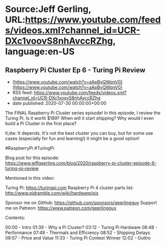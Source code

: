 # Source:Jeff Gerling, URL:https://www.youtube.com/feeds/videos.xml?channel_id=UCR-DXc1voovS8nhAvccRZhg, language:en-US

## Raspberry Pi Cluster Ep 6 - Turing Pi Review
 - [https://www.youtube.com/watch?v=aApByQWqnV0](https://www.youtube.com/watch?v=aApByQWqnV0)
 - RSS feed: https://www.youtube.com/feeds/videos.xml?channel_id=UCR-DXc1voovS8nhAvccRZhg
 - date published: 2020-07-30 00:00:00+00:00

The FINAL Raspberry Pi Cluster series episode! In this episode, I review the Turing Pi. Is it worth $189? When will it start shipping? Why would I even build a Pi Cluster in the first place?

tl;dw: It depends. It's not the best cluster you can buy, but for some use cases (especially for fun and learning!) it might be a good option!

#RaspberryPi #TuringPi

Blog post for this episode: https://www.jeffgeerling.com/blog/2020/raspberry-pi-cluster-episode-6-turing-pi-review

Mentioned in this video:

Turing Pi: https://turingpi.com
Raspberry Pi 4 cluster parts list: http://www.pidramble.com/wiki/hardware/pis

Sponsor me on GitHub: https://github.com/sponsors/geerlingguy
Support me on Patreon: https://www.patreon.com/geerlingguy

Contents:

00:00 - Intro
01:39 - Why a Pi Cluster?
03:12 - Turing Pi Hardware
06:48 - Performance
07:49 - Thermals and Efficiency
08:52 - Shipping Delays
09:57 - Price and Value
11:33 - Turing Pi Contest Winner
12:02 - Outtro


